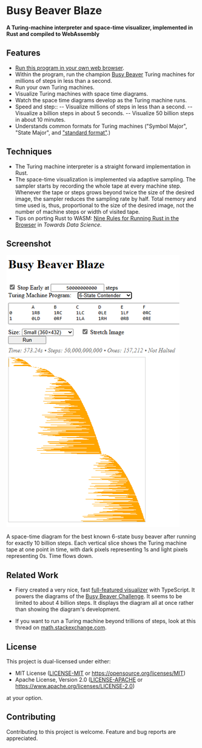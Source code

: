 # Busy Beaver Blaze

**A Turing-machine interpreter and space-time visualizer, implemented in Rust and compiled to WebAssembly**

## Features

* [Run this program in your own web browser](https://carlkcarlk.github.io/busy_beaver_blaze/).
* Within the program, run the champion [Busy Beaver](https://en.wikipedia.org/wiki/Busy_beaver) Turing machines for millions of steps in less than a second.
* Run your own Turing machines.
* Visualize Turing machines with space time diagrams.
* Watch the space time diagrams develop as the Turing machine runs.
* Speed and step::
 -- Visualize millions of steps in less than a second.
 -- Visualize a billion steps in about 5 seconds.
 -- Visualize 50 billion steps in about 10 minutes.
* Understands common formats for Turing machines ("Symbol Major", "State Major", and ["standard format"](https://discuss.bbchallenge.org/t/standard-tm-text-format/60).)

## Techniques

* The Turing machine interpreter is a straight forward implementation in Rust.
* The space-time visualization is implemented via adaptive sampling. The sampler starts by recording the whole tape at every machine step. Whenever the tape or steps grows beyond twice the size of the desired image, the sampler reduces the sampling rate by half. Total memory and time used is, thus, proportional to the size of the desired image, not the number of machine steps or width of visited tape.
* Tips on porting Rust to WASM: [Nine Rules for Running Rust in the Browser](https://medium.com/towards-data-science/nine-rules-for-running-rust-in-the-browser-8228353649d1) in *Towards Data Science*.

## Screenshot

![Busy Beaver Space-Time Diagram](Screenshot.png)

A space-time diagram for the best known 6-state busy beaver after running for exactly 10 billion steps. Each vertical slice shows the Turing machine tape at one point in time, with dark pixels representing 1s and light pixels representing 0s. Time flows down.

## Related Work

* Fiery created a very nice, fast [full-featured visualizer](https://fiery.pages.dev/turing/1RB1LC_0RD0RB_1RA0LC_1LD1RA) with TypeScript. It powers the diagrams of the [Busy Beaver Challenge](https://bbchallenge.org/). It seems to be limited to about 4 billion steps. It displays the diagram all at once rather than showing the diagram's development.

* If you want to run a Turing machine beyond trillions of steps, look at this thread on [math.stackexchange.com](https://math.stackexchange.com/questions/1202334/how-was-the-busy-beaver-candidate-for-6-states-calculated).

## License

This project is dual-licensed under either:

* MIT License ([LICENSE-MIT](LICENSE-MIT) or <https://opensource.org/licenses/MIT>)
* Apache License, Version 2.0 ([LICENSE-APACHE](LICENSE-APACHE) or <https://www.apache.org/licenses/LICENSE-2.0>)

at your option.

## Contributing

Contributing to this project is welcome. Feature and bug reports are appreciated.
